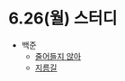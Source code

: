 # 6.26(월) 스터디

- 백준
  - [줄어들지 않아](https://www.acmicpc.net/problem/2688)
  - [지름길](https://www.acmicpc.net/problem/1446)
